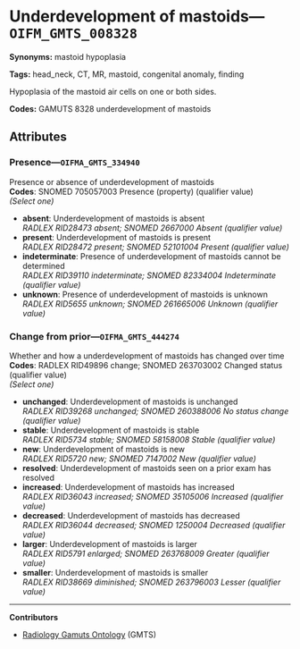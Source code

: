 # Underdevelopment of mastoids—`OIFM_GMTS_008328`

**Synonyms:** mastoid hypoplasia

**Tags:** head_neck, CT, MR, mastoid, congenital anomaly, finding

Hypoplasia of the mastoid air cells on one or both sides.

**Codes:** GAMUTS 8328 underdevelopment of mastoids

## Attributes

### Presence—`OIFMA_GMTS_334940`

Presence or absence of underdevelopment of mastoids  
**Codes**: SNOMED 705057003 Presence (property) (qualifier value)  
*(Select one)*

- **absent**: Underdevelopment of mastoids is absent  
_RADLEX RID28473 absent; SNOMED 2667000 Absent (qualifier value)_
- **present**: Underdevelopment of mastoids is present  
_RADLEX RID28472 present; SNOMED 52101004 Present (qualifier value)_
- **indeterminate**: Presence of underdevelopment of mastoids cannot be determined  
_RADLEX RID39110 indeterminate; SNOMED 82334004 Indeterminate (qualifier value)_
- **unknown**: Presence of underdevelopment of mastoids is unknown  
_RADLEX RID5655 unknown; SNOMED 261665006 Unknown (qualifier value)_

### Change from prior—`OIFMA_GMTS_444274`

Whether and how a underdevelopment of mastoids has changed over time  
**Codes**: RADLEX RID49896 change; SNOMED 263703002 Changed status (qualifier value)  
*(Select one)*

- **unchanged**: Underdevelopment of mastoids is unchanged  
_RADLEX RID39268 unchanged; SNOMED 260388006 No status change (qualifier value)_
- **stable**: Underdevelopment of mastoids is stable  
_RADLEX RID5734 stable; SNOMED 58158008 Stable (qualifier value)_
- **new**: Underdevelopment of mastoids is new  
_RADLEX RID5720 new; SNOMED 7147002 New (qualifier value)_
- **resolved**: Underdevelopment of mastoids seen on a prior exam has resolved  
- **increased**: Underdevelopment of mastoids has increased  
_RADLEX RID36043 increased; SNOMED 35105006 Increased (qualifier value)_
- **decreased**: Underdevelopment of mastoids has decreased  
_RADLEX RID36044 decreased; SNOMED 1250004 Decreased (qualifier value)_
- **larger**: Underdevelopment of mastoids is larger  
_RADLEX RID5791 enlarged; SNOMED 263768009 Greater (qualifier value)_
- **smaller**: Underdevelopment of mastoids is smaller  
_RADLEX RID38669 diminished; SNOMED 263796003 Lesser (qualifier value)_

---

**Contributors**

- [Radiology Gamuts Ontology](https://gamuts.net/) (GMTS)